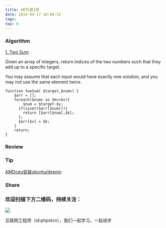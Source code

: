 ```yaml
---
title: ARTS第1周
date: 2019-04-17 10:08:33
tags:
top: 0
---
```

### Algorithm

[1. Two Sum](https://leetcode.com/problems/two-sum/ "twoSum").

Given an array of integers, return indices of the two numbers such that they add up to a specific target.

You may assume that each input would have exactly one solution, and you may not use the same element twice. 
```
function twoSum( $target,$nums) {
    $arr = [];
    foreach($nums as $k=>$v){
        $num = $target-$v;
      if(isset($arr[$num])){
        return [$arr[$num],$k];
      };
      $arr[$v] = $k;
    }
    return;
}
```
### Review
### Tip
[AMDcpu安装ubuntu/deepin](https://www.phpst.cn/2019/04/20/AMDcpu安装ubuntu-deepin/ "AMDcpu安装ubuntu-deepin")
### Share

### 欢迎扫描下方二维码，持续关注：
![](http://ww1.sinaimg.cn/large/a616b9a4gy1g4xzv954a4j20760763yo.jpg)

互联网工程师（id:phpstcn），我们一起学习，一起进步